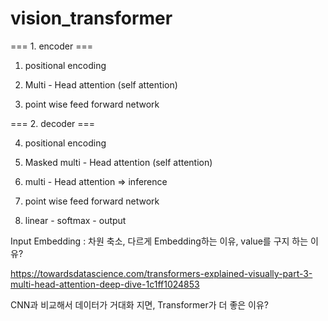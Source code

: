 # vision_transformer

=== 1. encoder === 

1) positional encoding 

2) Multi - Head attention (self attention) 

3) point wise feed forward network 

=== 2. decoder === 

4) positional encoding 

5) Masked multi - Head attention (self attention) 

6) multi - Head attention => inference

7) point wise feed forward network 

8) linear - softmax - output 


Input Embedding : 차원 축소, 다르게 Embedding하는 이유, value를 구지 하는 이유?  

https://towardsdatascience.com/transformers-explained-visually-part-3-multi-head-attention-deep-dive-1c1ff1024853  

CNN과 비교해서 데이터가 거대화 지면, Transformer가 더 좋은 이유?  
